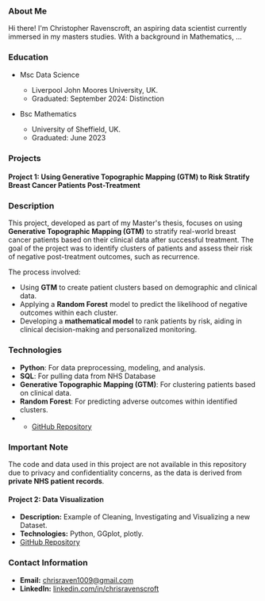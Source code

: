 

### About Me
Hi there! I'm Christopher Ravenscroft, an aspiring data scientist currently immersed in my masters studies. With a background in Mathematics,  ...

### Education

- Msc Data Science
  - Liverpool John Moores University, UK. 
  - Graduated: September 2024: Distinction

- Bsc Mathematics
  - University of Sheffield, UK. 
  - Graduated: June 2023



### Projects

#### Project 1: Using Generative Topographic Mapping (GTM) to Risk Stratify Breast Cancer Patients Post-Treatment

### Description
This project, developed as part of my Master's thesis, focuses on using **Generative Topographic Mapping (GTM)** to stratify real-world breast cancer patients based on their clinical data after successful treatment. The goal of the project was to identify clusters of patients and assess their risk of negative post-treatment outcomes, such as recurrence.

The process involved:
- Using **GTM** to create patient clusters based on demographic and clinical data.
- Applying a **Random Forest** model to predict the likelihood of negative outcomes within each cluster.
- Developing a **mathematical model** to rank patients by risk, aiding in clinical decision-making and personalized monitoring.

### Technologies
- **Python**: For data preprocessing, modeling, and analysis.
- **SQL**: For pulling data from NHS Database
- **Generative Topographic Mapping (GTM)**: For clustering patients based on clinical data.
- **Random Forest**: For predicting adverse outcomes within identified clusters.
- - [GitHub Repository](https://github.com/ChrisRavo/Thesis)

### Important Note
The code and data used in this project are not available in this repository due to privacy and confidentiality concerns, as the data is derived from **private NHS patient records**.


#### Project 2: Data Visualization 
- **Description:** Example of Cleaning, Investigating and Visualizing a new Dataset. 
- **Technologies:** Python, GGplot, plotly. 
- [GitHub Repository](link)


### Contact Information
- **Email:** chrisraven1009@gmail.com
- **LinkedIn:** [linkedin.com/in/chrisravenscroft](linkedin.com/in/chrisravenscroft)


<!---
ChrisRavo/ChrisRavo is a ✨ special ✨ repository because its `README.md` (this file) appears on your GitHub profile.
You can click the Preview link to take a look at your changes.
--->
